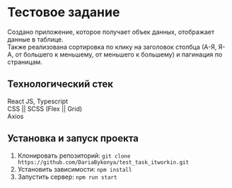 # Тестовое задание
 Создано приложение, которое получает объек данных, отображает данные в таблице.\
 Также реализована сортировка по клику на заголовок столбца (А-Я, Я-А, от большего к меньшему, от меньшего к большему) и пагинация по страницам.

## Технологический стек
React JS, Typescript\
CSS || SCSS (Flex || Grid)\
Axios

## Установка и запуск проекта
1. Клонировать репозиторий:  `git clone https://github.com/DariaBykonya/test_task_itworkin.git`
2. Установить зависимости: `npm install`
3. Запустить сервер: `npm run start`
